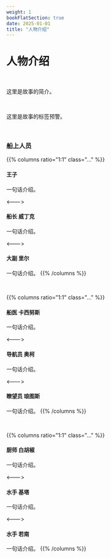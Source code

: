 ```yaml
---
weight: 1
bookFlatSection: true
date: 2025-01-01
title: "人物介绍"
---
```


# 人物介绍

<br/>

这里是故事的简介。

<br/>

这里是故事的标签预警。

<br/>

### 船上人员

{{% columns ratio="1:1" class="..." %}}  <!-- begin columns block -->

#### 王子
一句话介绍。

<---> <!-- magic separator, between columns -->

#### 船长 威丁克
一句话介绍。

<---> <!-- magic separator, between columns -->

#### 大副 里尔
一句话介绍。
{{% /columns %}}

<br/>

{{% columns ratio="1:1" class="..." %}}  <!-- begin columns block -->

#### 船医 卡西努斯
一句话介绍。

<---> <!-- magic separator, between columns -->

#### 导航员 奥柯
一句话介绍。

<---> <!-- magic separator, between columns -->

#### 瞭望员 琅图斯
一句话介绍。
{{% /columns %}}

<br/>

{{% columns ratio="1:1" class="..." %}}  <!-- begin columns block -->

#### 厨师 白胡椒
一句话介绍。

<---> <!-- magic separator, between columns -->

#### 水手 基塔
一句话介绍。

<---> <!-- magic separator, between columns -->

#### 水手 若南
一句话介绍。
{{% /columns %}}
